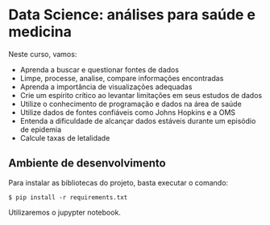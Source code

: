 # Data Science: análises para saúde e medicina

Neste curso, vamos:

- Aprenda a buscar e questionar fontes de dados
- Limpe, processe, analise, compare informações encontradas
- Aprenda a importância de visualizações adequadas
- Crie um espírito crítico ao levantar limitações em seus estudos de dados
- Utilize o conhecimento de programação e dados na área de saúde
- Utilize dados de fontes confiáveis como Johns Hopkins e a OMS
- Entenda a dificuldade de alcançar dados estáveis durante um episódio de epidemia
- Calcule taxas de letalidade

## Ambiente de desenvolvimento

Para instalar as bibliotecas do projeto, basta executar o comando:

    $ pip install -r requirements.txt

Utilizaremos o jupypter notebook. 